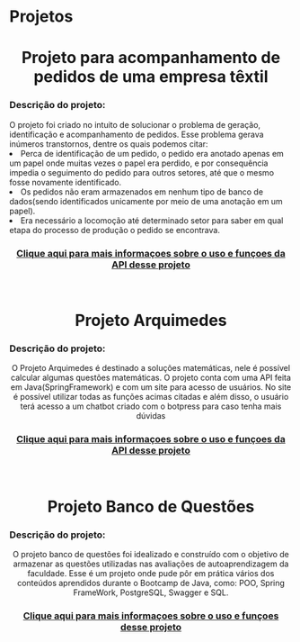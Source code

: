 # Projetos
<h1 align="center"> Projeto <a href=></a> para acompanhamento de pedidos de uma empresa têxtil</h1>
<h3 align="left">Descrição do projeto:</h3>
 O projeto foi criado no intuito de solucionar o problema de geração, identificação e acompanhamento de pedidos. Esse problema gerava inúmeros transtornos, dentre os quais podemos citar: 

 <br>
 
 <li>Perca de identificação de um pedido, o pedido era anotado apenas em um papel onde muitas vezes o papel era perdido, e por consequência impedia o seguimento do pedido para outros setores, até que o mesmo fosse novamente identificado.
 <li>Os pedidos não eram armazenados em nenhum tipo de banco de dados(sendo identificados unicamente por meio de uma anotação em um papel).
 <li>Era necessário a locomoção até determinado setor para saber em qual etapa do processo de produção o pedido se encontrava.

<div align="center"> 
<h3><a href="https://github.com/RebornBR/Projetos/tree/main/AplicacaoRastreio">Clique aqui para mais informaçoes sobre o uso e funçoes da API desse projeto</a></h3>
</div>
<p>
</p>  
<div align="center">

<br>
<h1 align="center"> Projeto <a href=></a> Arquimedes</h1>
<h3 align="left">Descrição do projeto:</h3>
O Projeto Arquimedes é destinado a soluções matemáticas, nele é possível calcular algumas questões matemáticas.
O projeto conta com uma API feita em Java(SpringFramework) e com um site para acesso de usuários. No site é possível utilizar todas as funções acimas citadas e além disso, o usuário terá acesso a um chatbot criado com o botpress para caso tenha mais dúvidas
<div align="center"> 
<h3><a href="https://github.com/RebornBR/Projetos/tree/main/arquimedesBack">Clique aqui para mais informaçoes sobre o uso e funçoes da API desse projeto</a></h3>
</div>
<p>
</p>  
<div align="center">

<br>
<h1 align="center"> Projeto Banco de Questões</h1>
<h3 align="left">Descrição do projeto:</h3>
O projeto banco de questões foi idealizado e construído com o objetivo de armazenar as questões utilizadas nas avaliações de autoaprendizagem da faculdade. Esse é um projeto onde pude pôr em prática vários dos conteúdos aprendidos durante o Bootcamp de Java, como: POO, Spring FrameWork, PostgreSQL, Swagger e SQL.
<div align="center"> 
<div align="center"> 
<h3><a href="https://github.com/RebornBR/Projetos/tree/main/BancoQuestoes">Clique aqui para mais informaçoes sobre o uso e funçoes desse projeto</a></h3>
</div>
</div>
